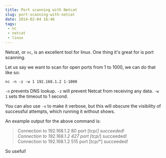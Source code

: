 ```yaml
---
title: Port scanning with Netcat
slug: port-scanning-with-netcat
date: 2014-02-04 16:46
tags: 
 - nc
 - netcat
 - linux
---
```

Netcat, or `nc`, is an excellent tool for linux. One thing it's great for is port scanning.

Let us say we want to scan for open ports from 1 to 1000, we can do that like so:

    nc -n -z -w 1 192.168.1.2 1-1000

`-n` prevents DNS lookup. `-z` will prevent Netcat from receiving any data. `-w 1` sets the timeout to 1 second.

You can also use `-v` to make it verbose, but this will obscure the visibility of successful attempts, which running it without shows.

An example output for the above command is:

> Connection to 192.168.1.2 80 port [tcp/*] succeeded!  
> Connection to 192.168.1.2 427 port [tcp/*] succeeded!  
> Connection to 192.168.1.2 515 port [tcp/*] succeeded!  

So useful!